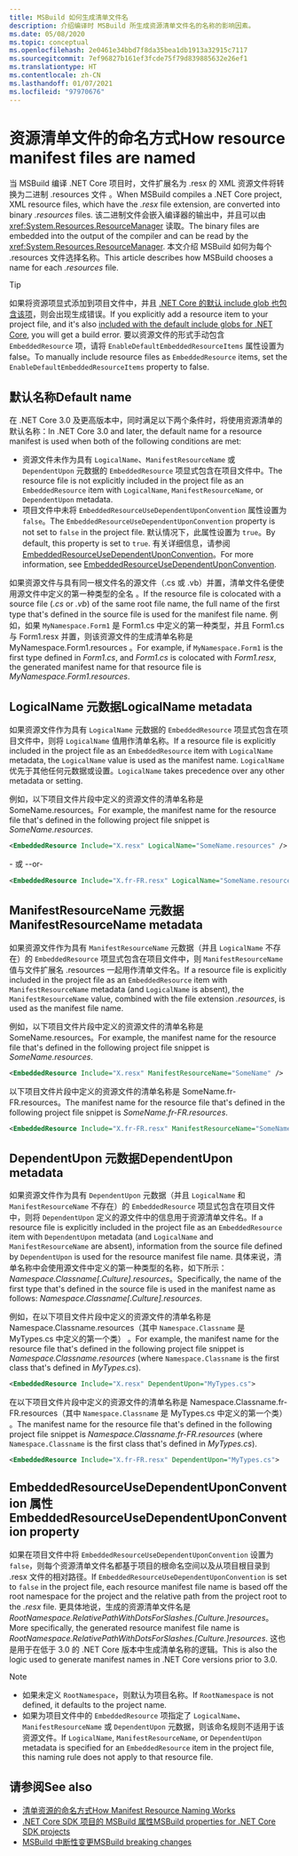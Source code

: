 ```yaml
---
title: MSBuild 如何生成清单文件名
description: 介绍编译时 MSBuild 所生成资源清单文件名的名称的影响因素。
ms.date: 05/08/2020
ms.topic: conceptual
ms.openlocfilehash: 2e0461e34bbd7f8da35bea1db1913a32915c7117
ms.sourcegitcommit: 7ef96827b161ef3fcde75f79d839885632e26ef1
ms.translationtype: HT
ms.contentlocale: zh-CN
ms.lasthandoff: 01/07/2021
ms.locfileid: "97970676"
---
```

# <a name="how-resource-manifest-files-are-named"></a><span data-ttu-id="032b5-103">资源清单文件的命名方式</span><span class="sxs-lookup"><span data-stu-id="032b5-103">How resource manifest files are named</span></span>

<span data-ttu-id="032b5-104">当 MSBuild 编译 .NET Core 项目时，文件扩展名为 .resx 的 XML 资源文件将转换为二进制 .resources 文件 。</span><span class="sxs-lookup"><span data-stu-id="032b5-104">When MSBuild compiles a .NET Core project, XML resource files, which have the *.resx* file extension, are converted into binary *.resources* files.</span></span> <span data-ttu-id="032b5-105">该二进制文件会嵌入编译器的输出中，并且可以由 <xref:System.Resources.ResourceManager> 读取。</span><span class="sxs-lookup"><span data-stu-id="032b5-105">The binary files are embedded into the output of the compiler and can be read by the <xref:System.Resources.ResourceManager>.</span></span> <span data-ttu-id="032b5-106">本文介绍 MSBuild 如何为每个 .resources 文件选择名称。</span><span class="sxs-lookup"><span data-stu-id="032b5-106">This article describes how MSBuild chooses a name for each *.resources* file.</span></span>

> [!TIP]
> <span data-ttu-id="032b5-107">如果将资源项显式添加到项目文件中，并且 [.NET Core 的默认 include glob 也包含该项](../project-sdk/overview.md#default-includes-and-excludes)，则会出现生成错误。</span><span class="sxs-lookup"><span data-stu-id="032b5-107">If you explicitly add a resource item to your project file, and it's also [included with the default include globs for .NET Core](../project-sdk/overview.md#default-includes-and-excludes), you will get a build error.</span></span> <span data-ttu-id="032b5-108">要以资源文件的形式手动包含 `EmbeddedResource` 项，请将 `EnableDefaultEmbeddedResourceItems` 属性设置为 false。</span><span class="sxs-lookup"><span data-stu-id="032b5-108">To manually include resource files as `EmbeddedResource` items, set the `EnableDefaultEmbeddedResourceItems` property to false.</span></span>

## <a name="default-name"></a><span data-ttu-id="032b5-109">默认名称</span><span class="sxs-lookup"><span data-stu-id="032b5-109">Default name</span></span>

<span data-ttu-id="032b5-110">在 .NET Core 3.0 及更高版本中，同时满足以下两个条件时，将使用资源清单的默认名称：</span><span class="sxs-lookup"><span data-stu-id="032b5-110">In .NET Core 3.0 and later, the default name for a resource manifest is used when both of the following conditions are met:</span></span>

- <span data-ttu-id="032b5-111">资源文件未作为具有 `LogicalName`、`ManifestResourceName` 或 `DependentUpon` 元数据的 `EmbeddedResource` 项显式包含在项目文件中。</span><span class="sxs-lookup"><span data-stu-id="032b5-111">The resource file is not explicitly included in the project file as an `EmbeddedResource` item with `LogicalName`, `ManifestResourceName`, or `DependentUpon` metadata.</span></span>
- <span data-ttu-id="032b5-112">项目文件中未将 `EmbeddedResourceUseDependentUponConvention` 属性设置为 `false`。</span><span class="sxs-lookup"><span data-stu-id="032b5-112">The `EmbeddedResourceUseDependentUponConvention` property is not set to `false` in the project file.</span></span> <span data-ttu-id="032b5-113">默认情况下，此属性设置为 `true`。</span><span class="sxs-lookup"><span data-stu-id="032b5-113">By default, this property is set to `true`.</span></span> <span data-ttu-id="032b5-114">有关详细信息，请参阅 [EmbeddedResourceUseDependentUponConvention](../project-sdk/msbuild-props.md#embeddedresourceusedependentuponconvention)。</span><span class="sxs-lookup"><span data-stu-id="032b5-114">For more information, see [EmbeddedResourceUseDependentUponConvention](../project-sdk/msbuild-props.md#embeddedresourceusedependentuponconvention).</span></span>

<span data-ttu-id="032b5-115">如果资源文件与具有同一根文件名的源文件（.cs 或 .vb）并置，清单文件名便使用源文件中定义的第一种类型的全名 。</span><span class="sxs-lookup"><span data-stu-id="032b5-115">If the resource file is colocated with a source file (*.cs* or *.vb*) of the same root file name, the full name of the first type that's defined in the source file is used for the manifest file name.</span></span> <span data-ttu-id="032b5-116">例如，如果 `MyNamespace.Form1` 是 Form1.cs 中定义的第一种类型，并且 Form1.cs 与 Form1.resx 并置，则该资源文件的生成清单名称是 MyNamespace.Form1.resources   。</span><span class="sxs-lookup"><span data-stu-id="032b5-116">For example, if `MyNamespace.Form1` is the first type defined in *Form1.cs*, and *Form1.cs* is colocated with *Form1.resx*, the generated manifest name for that resource file is *MyNamespace.Form1.resources*.</span></span>

## <a name="logicalname-metadata"></a><span data-ttu-id="032b5-117">LogicalName 元数据</span><span class="sxs-lookup"><span data-stu-id="032b5-117">LogicalName metadata</span></span>

<span data-ttu-id="032b5-118">如果资源文件作为具有 `LogicalName` 元数据的 `EmbeddedResource` 项显式包含在项目文件中，则将 `LogicalName` 值用作清单名称。</span><span class="sxs-lookup"><span data-stu-id="032b5-118">If a resource file is explicitly included in the project file as an `EmbeddedResource` item with `LogicalName` metadata, the `LogicalName` value is used as the manifest name.</span></span> <span data-ttu-id="032b5-119">`LogicalName` 优先于其他任何元数据或设置。</span><span class="sxs-lookup"><span data-stu-id="032b5-119">`LogicalName` takes precedence over any other metadata or setting.</span></span>

<span data-ttu-id="032b5-120">例如，以下项目文件片段中定义的资源文件的清单名称是 SomeName.resources。</span><span class="sxs-lookup"><span data-stu-id="032b5-120">For example, the manifest name for the resource file that's defined in the following project file snippet is *SomeName.resources*.</span></span>

```xml
<EmbeddedResource Include="X.resx" LogicalName="SomeName.resources" />
```

<span data-ttu-id="032b5-121">- 或 -</span><span class="sxs-lookup"><span data-stu-id="032b5-121">-or-</span></span>

```xml
<EmbeddedResource Include="X.fr-FR.resx" LogicalName="SomeName.resources" />
```

## <a name="manifestresourcename-metadata"></a><span data-ttu-id="032b5-122">ManifestResourceName 元数据</span><span class="sxs-lookup"><span data-stu-id="032b5-122">ManifestResourceName metadata</span></span>

<span data-ttu-id="032b5-123">如果资源文件作为具有 `ManifestResourceName` 元数据（并且 `LogicalName` 不存在）的 `EmbeddedResource` 项显式包含在项目文件中，则 `ManifestResourceName` 值与文件扩展名 .resources 一起用作清单文件名。</span><span class="sxs-lookup"><span data-stu-id="032b5-123">If a resource file is explicitly included in the project file as an `EmbeddedResource` item with `ManifestResourceName` metadata (and `LogicalName` is absent), the `ManifestResourceName` value, combined with the file extension *.resources*, is used as the manifest file name.</span></span>

<span data-ttu-id="032b5-124">例如，以下项目文件片段中定义的资源文件的清单名称是 SomeName.resources。</span><span class="sxs-lookup"><span data-stu-id="032b5-124">For example, the manifest name for the resource file that's defined in the following project file snippet is *SomeName.resources*.</span></span>

```xml
<EmbeddedResource Include="X.resx" ManifestResourceName="SomeName" />
```

<span data-ttu-id="032b5-125">以下项目文件片段中定义的资源文件的清单名称是 SomeName.fr-FR.resources。</span><span class="sxs-lookup"><span data-stu-id="032b5-125">The manifest name for the resource file that's defined in the following project file snippet is *SomeName.fr-FR.resources*.</span></span>

```xml
<EmbeddedResource Include="X.fr-FR.resx" ManifestResourceName="SomeName.fr-FR" />
```

## <a name="dependentupon-metadata"></a><span data-ttu-id="032b5-126">DependentUpon 元数据</span><span class="sxs-lookup"><span data-stu-id="032b5-126">DependentUpon metadata</span></span>

<span data-ttu-id="032b5-127">如果资源文件作为具有 `DependentUpon` 元数据（并且 `LogicalName` 和 `ManifestResourceName` 不存在）的 `EmbeddedResource` 项显式包含在项目文件中，则将 `DependentUpon` 定义的源文件中的信息用于资源清单文件名。</span><span class="sxs-lookup"><span data-stu-id="032b5-127">If a resource file is explicitly included in the project file as an `EmbeddedResource` item with `DependentUpon` metadata (and `LogicalName` and `ManifestResourceName` are absent), information from the source file defined by `DependentUpon` is used for the resource manifest file name.</span></span> <span data-ttu-id="032b5-128">具体来说，清单名称中会使用源文件中定义的第一种类型的名称，如下所示：*Namespace.Classname\[.Culture].resources*。</span><span class="sxs-lookup"><span data-stu-id="032b5-128">Specifically, the name of the first type that's defined in the source file is used in the manifest name as follows: *Namespace.Classname\[.Culture].resources*.</span></span>

<span data-ttu-id="032b5-129">例如，在以下项目文件片段中定义的资源文件的清单名称是 Namespace.Classname.resources（其中 `Namespace.Classname` 是 MyTypes.cs 中定义的第一个类） 。</span><span class="sxs-lookup"><span data-stu-id="032b5-129">For example, the manifest name for the resource file that's defined in the following project file snippet is *Namespace.Classname.resources* (where `Namespace.Classname` is the first class that's defined in *MyTypes.cs*).</span></span>

```xml
<EmbeddedResource Include="X.resx" DependentUpon="MyTypes.cs">
```

<span data-ttu-id="032b5-130">在以下项目文件片段中定义的资源文件的清单名称是 Namespace.Classname.fr-FR.resources（其中 `Namespace.Classname` 是 MyTypes.cs 中定义的第一个类） 。</span><span class="sxs-lookup"><span data-stu-id="032b5-130">The manifest name for the resource file that's defined in the following project file snippet is *Namespace.Classname.fr-FR.resources* (where `Namespace.Classname` is the first class that's defined in *MyTypes.cs*).</span></span>

```xml
<EmbeddedResource Include="X.fr-FR.resx" DependentUpon="MyTypes.cs">
```

## <a name="embeddedresourceusedependentuponconvention-property"></a><span data-ttu-id="032b5-131">EmbeddedResourceUseDependentUponConvention 属性</span><span class="sxs-lookup"><span data-stu-id="032b5-131">EmbeddedResourceUseDependentUponConvention property</span></span>

<span data-ttu-id="032b5-132">如果在项目文件中将 `EmbeddedResourceUseDependentUponConvention` 设置为 `false`，则每个资源清单文件名都基于项目的根命名空间以及从项目根目录到 .resx 文件的相对路径。</span><span class="sxs-lookup"><span data-stu-id="032b5-132">If `EmbeddedResourceUseDependentUponConvention` is set to `false` in the project file, each resource manifest file name is based off the root namespace for the project and the relative path from the project root to the *.resx* file.</span></span> <span data-ttu-id="032b5-133">更具体地说，生成的资源清单文件名是 *RootNamespace.RelativePathWithDotsForSlashes.\[Culture.]resources*。</span><span class="sxs-lookup"><span data-stu-id="032b5-133">More specifically, the generated resource manifest file name is *RootNamespace.RelativePathWithDotsForSlashes.\[Culture.]resources*.</span></span> <span data-ttu-id="032b5-134">这也是用于在低于 3.0 的 .NET Core 版本中生成清单名称的逻辑。</span><span class="sxs-lookup"><span data-stu-id="032b5-134">This is also the logic used to generate manifest names in .NET Core versions prior to 3.0.</span></span>

> [!NOTE]
>
> - <span data-ttu-id="032b5-135">如果未定义 `RootNamespace`，则默认为项目名称。</span><span class="sxs-lookup"><span data-stu-id="032b5-135">If `RootNamespace` is not defined, it defaults to the project name.</span></span>
> - <span data-ttu-id="032b5-136">如果为项目文件中的 `EmbeddedResource` 项指定了 `LogicalName`、`ManifestResourceName` 或 `DependentUpon` 元数据，则该命名规则不适用于该资源文件。</span><span class="sxs-lookup"><span data-stu-id="032b5-136">If `LogicalName`, `ManifestResourceName`, or `DependentUpon` metadata is specified for an `EmbeddedResource` item in the project file, this naming rule does not apply to that resource file.</span></span>

## <a name="see-also"></a><span data-ttu-id="032b5-137">请参阅</span><span class="sxs-lookup"><span data-stu-id="032b5-137">See also</span></span>

- [<span data-ttu-id="032b5-138">清单资源的命名方式</span><span class="sxs-lookup"><span data-stu-id="032b5-138">How Manifest Resource Naming Works</span></span>](https://gist.github.com/BenVillalobos/041673b9a73bec60fdc3bf0f86fae62a)
- [<span data-ttu-id="032b5-139">.NET Core SDK 项目的 MSBuild 属性</span><span class="sxs-lookup"><span data-stu-id="032b5-139">MSBuild properties for .NET Core SDK projects</span></span>](../project-sdk/msbuild-props.md)
- [<span data-ttu-id="032b5-140">MSBuild 中断性变更</span><span class="sxs-lookup"><span data-stu-id="032b5-140">MSBuild breaking changes</span></span>](../compatibility/msbuild.md)
